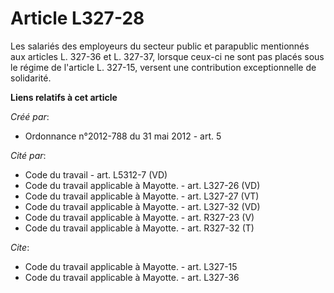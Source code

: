 # Article L327-28

Les salariés des employeurs du secteur public et parapublic mentionnés aux articles L. 327-36 et L. 327-37, lorsque ceux-ci
ne sont pas placés sous le régime de l'article L. 327-15, versent une contribution exceptionnelle de solidarité.

**Liens relatifs à cet article**

_Créé par_:

  - Ordonnance n°2012-788 du 31 mai 2012 - art. 5

_Cité par_:

  - Code du travail - art. L5312-7 (VD)
  - Code du travail applicable à Mayotte. - art. L327-26 (VD)
  - Code du travail applicable à Mayotte. - art. L327-27 (VT)
  - Code du travail applicable à Mayotte. - art. L327-32 (VD)
  - Code du travail applicable à Mayotte. - art. R327-23 (V)
  - Code du travail applicable à Mayotte. - art. R327-32 (T)

_Cite_:

  - Code du travail applicable à Mayotte. - art. L327-15
  - Code du travail applicable à Mayotte. - art. L327-36
